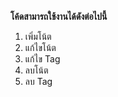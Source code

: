 **โค้ดสามารถใช้งานได้ดังต่อไปนี้**

 1. เพิ่มโน้ต
 2. แก้ไขโน้ต
 3. แก้ไข Tag
 4. ลบโน้ต
 5. ลบ Tag
